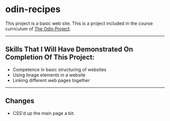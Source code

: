 # odin-recipes

This project is a basic web site.
This is a project included in the course curriculum of [The Odin Project](http://theodinproject.com).

---
## Skills That I Will Have Demonstrated On Completion Of This Project:
- Competence in basic structuring of websites
- Using Image elements in a website
- Linking different web pages together

---

## Changes
- CSS'd up the main page a bit.